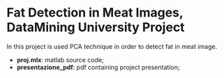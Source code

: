 # Fat Detection in Meat Images, DataMining University Project

In this project is used PCA technique in order to detect fat in meat image.

* **proj.mlx**: matlab source code;
* **presentazione_pdf**: pdf containing project presentation; 
